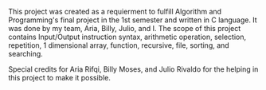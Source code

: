 This project was created as a requierment to fulfill Algorithm and Programming's final project in the 1st semester and written in C language. It was done by my team, Aria, Billy, Julio, and I. The scope of this project contains Input/Output instruction syntax, arithmetic operation, selection, repetition, 1 dimensional array, function, recursive, file, sorting, and searching.

Special credits for Aria Rifqi, Billy Moses, and Julio Rivaldo for the helping in this project to make it possible.
